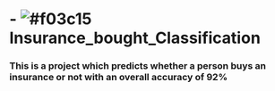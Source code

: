 # - ![#f03c15](https://via.placeholder.com/15/f03c15/000000?text=+) Insurance_bought_Classification
### This is a project which predicts whether a person buys an insurance or not with an overall accuracy of 92%

